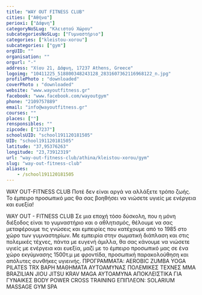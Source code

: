 ```yaml
---
title: "WAY OUT FITNESS CLUB"
cities: ["Αθήνα"]
perioxi: ["Δάφνη"]
categoryNoSLug: "Κλειστού Χώρου"
subcategoriesNoSLug: ["Γυμναστήριο"]
categories: ["kleistou-xorou"]
subcategories: ["gym"]
orgUID: ""
organisation: ""
orgurl: "-"
address: "Χίου 21, Δάφνη, 17237 Athens, Greece"
logoimg: "10411225_518800348243128_2831607362116968122_n.jpg"
profilePhoto : "downloaded"
coverPhoto : "downloaded"
website: "www.wayoutfitness.gr"
facebook: "www.facebook.com/wayoutgym"
phone: "2109757889"
email: "info@wayoutfitness.gr"
courses: ""
places: [""]
rensponsibles: ""
zipcode: ["17237"]
schoolsUID: "school191120181505"
UID: "school191120181505"
latitude: "37,95376263"
longitude: "23,73912319"
url: "way-out-fitness-club/athina/kleistou-xorou/gym"
slug: "way-out-fitness-club"
aliases:
    - /school191120181505
---
```



WAY OUT-FITNESS CLUB Ποτέ δεν είναι αργά να αλλάξετε τρόπο ζωής. Το έμπειρο προσωπικό μας θα σας βοηθήσει να νιώσετε υγιείς με ενέργεια και ευεξία!

WAY OUT - FITNESS CLUB Σε μια εποχή τόσο δύσκολη, που η μόνη διέξοδος είναι το γυμναστήριο και ο αθλητισμός, θέλουμε να σας μεταφέρουμε τις γνώσεις και εμπειρίες που κατέχουμε από το 1985 στο χώρο των γυμναστηρίων. Με εμπειρία στην σωματική διάπλαση και στις πολεμικές τέχνες, πάντα με ευγενή άμιλλα, θα σας κάνουμε να νιώσετε υγιείς με ενέργεια και ευεξία, μαζί με το έμπειρο προσωπικό μας σε ένα χώρο εκγύμνασης 1500τ.μ με φροντίδα, προσωπική παρακολούθηση και απόλυτες συνθήκες υγιεινής. ΠΡΟΓΡΑΜΜΑΤΑ: AEROBIC ZUMBA YOGA PILATES TRX ΒΑΡΗ ΜΑΘΗΜΑΤΑ ΑΥΤΟΑΜΥΝΑΣ ΠΟΛΕΜΙΚΕΣ ΤΕΧΝΕΣ MMA BRAZILIAN JIOU JITSU KRAV MAGA ΑΥΤΟΑΜΥΝΑ ΑΠΟΚΛΕΙΣΤΙΚΑ ΓΙΑ ΓΥΝΑΙΚΕΣ BODY POWER CROSS TRAINING ΕΠΙΠΛΕΟΝ: SOLARIUM MASSAGE GYM SPA